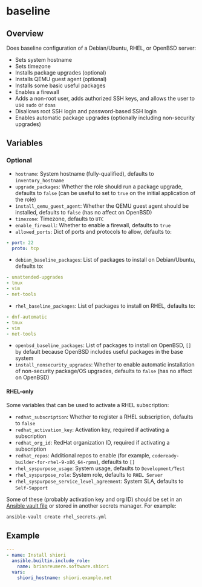 # baseline

## Overview

Does baseline configuration of a Debian/Ubuntu, RHEL, or OpenBSD server:

- Sets system hostname
- Sets timezone
- Installs package upgrades (optional)
- Installs QEMU guest agent (optional)
- Installs some basic useful packages
- Enables a firewall
- Adds a non-root user, adds authorized SSH keys, and allows the user to use `sudo` or `doas`
- Disallows root SSH login and password-based SSH login
- Enables automatic package upgrades (optionally including non-security upgrades)

## Variables

### Optional

- `hostname`: System hostname (fully-qualified), defaults to `inventory_hostname`
- `upgrade_packages`: Whether the role should run a package upgrade, defaults to `false` (can be useful to set to `true` on the initial application of the role)
- `install_qemu_guest_agent`: Whether the QEMU guest agent should be installed, defaults to `false` (has no affect on OpenBSD)
- `timezone`: Timezone, defaults to `UTC`
- `enable_firewall`: Whether to enable a firewall, defaults to `true`
- `allowed_ports`: Dict of ports and protocols to allow, defaults to:
```yaml
- port: 22
  proto: tcp
```
- `debian_baseline_packages`: List of packages to install on Debian/Ubuntu, defaults to:
```yaml
- unattended-upgrades
- tmux
- vim
- net-tools
```
- `rhel_baseline_packages`: List of packages to install on RHEL, defaults to:
```yaml
- dnf-automatic
- tmux
- vim
- net-tools
```
- `openbsd_baseline_packages`: List of packages to install on OpenBSD, `[]` by default because OpenBSD includes useful packages in the base system
- `install_nonsecurity_upgrades`: Whether to enable automatic installation of non-security package/OS upgrades, defaults to `false` (has no affect on OpenBSD)

#### RHEL-only

Some variables that can be used to activate a RHEL subscription:

- `redhat_subscription`: Whether to register a RHEL subscription, defaults to `false`
- `redhat_activation_key`: Activation key, required if activating a subscription
- `redhat_org_id`: RedHat organization ID, required if activating a subscription
- `redhat_repos`: Additional repos to enable (for example, `codeready-builder-for-rhel-9-x86_64-rpms`), defaults to `[]`
- `rhel_syspurpose_usage`: System usage, defaults to `Development/Test`
- `rhel_syspurpose_role`: System role, defaults to `RHEL Server`
- `rhel_syspurpose_service_level_agreement`: System SLA, defaults to `Self-Support`

Some of these (probably activation key and org ID) should be set in an [Ansible vault file](https://docs.ansible.com/ansible/latest/vault_guide/vault_encrypting_content.html#encrypting-files-with-ansible-vault) or stored in another secrets manager. For example:

```sh
ansible-vault create rhel_secrets.yml
```

## Example

```yaml
---
- name: Install shiori
  ansible.builtin.include_role:
    name: brianreumere.software.shiori
  vars:
    shiori_hostname: shiori.example.net
```
